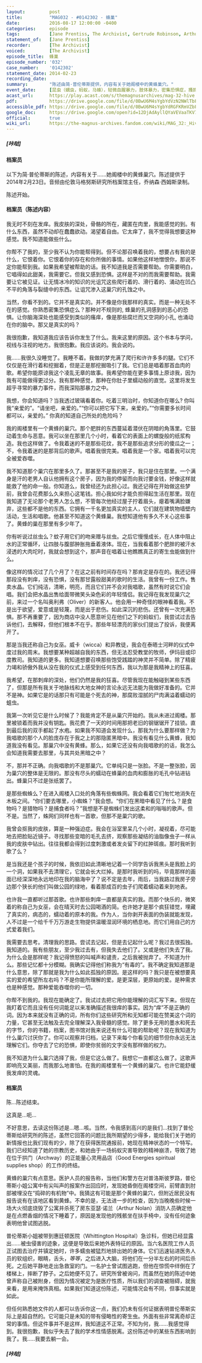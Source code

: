 ```yaml
---
layout:         post
title:          "MAG032 - #0142302 - 蜂巢"
date:           2016-08-17 12:00:00 -0400
categories:     episode
tags:           [Jane Prentiss, The Archivist, Gertrude Robinson, Arthur Nolan, Oliver Banks, Antonio Blake, Whittington Hospital, Good Energies, Prospero Road, Hospitals, Worms, Wasps, Ants, Bugs, Spiders, Witchcraft, Sleep, Books, Paper, Entomophobia, Arachnophobia, Scopophobia, The Corruption, The Web, The Eye]
statement_of:   [Jane Prentiss]
recorder:       [The Archivist]
voiced:         [The Archivist]
episode_title:  蜂巢
episode_number: '032'
case_number:    '0142302'
statement_date: 2014-02-23
recording_date: 
summary:        "陈述由简·普伦蒂斯提供，内容有关于她阁楼中的黄蜂巢穴。"
event_date:     [昆虫（蠕虫，蚂蚁，马蜂），轻微血腥暴力，肢体暴力，密集恐惧症，搔抓症，非正常精神状态，精神不稳定，非现实，不健康的关系，抛弃]
acast_url:      https://play.acast.com/s/themagnusarchives/mag-32-hive
pdf:            https://drive.google.com/file/d/0BwU6M4sYgbYdVzN2NWlTbFRNLVk/
accessible_pdf: https://drive.google.com/file/d/0BwU6M4sYgbYdRGFKRmVZbF9mczQ/
google_doc:     https://drive.google.com/open?id=12DjAdAyllQYaVEVaaTKV7Jn_zgyppbD_2qImePH1_Dk
official:       true
wiki_url:       https://the-magnus-archives.fandom.com/wiki/MAG_32:_Hive
---
```


##### [咔哒]

#### 档案员

以下为简·普伦蒂斯的陈述，内容有关于……她阁楼中的黄蜂巢穴。陈述提供于2014年2月23日。音频由伦敦马格努斯研究所档案馆主任，乔纳森·西姆斯录制。

陈述开始。

#### 档案员（陈述内容）

我无时不刻在发痒。我皮肤的深处，骨骼的所在，藏匿在肉里，我能感觉的到。有什么东西，虽然不动却在蠢蠢欲动。渴望着自由。它太痒了，我不觉得我想要这种感觉。我不知道能做些什么。

你帮不了我的，至少我不认为你能帮得到。但不论那召唤着我的，想要占有我的是什么，它恨着你。它恨着你的存在和你所做的事情。如果他这样地憎恨你，那说不定你能帮到我。如果我希望被帮助的话。我不知道我是否需要帮助。你需要明白，它唱得如此甜美，我需要它。但我又感到恐惧。这样是不对的而我需要帮助。我需要让它被见证。让无情冰冷的知识的光诅咒这些爬行着的、滑行着的、涌动在凹凸不平的角落与裂缝中的东西。让诅咒渗入这巢穴的孔蚀之中。

当然，你看不到的。它并不是真实的。并不像是你我那样的真实。而是一种无处不在的感觉。你熟悉密集恐惧症么？那种对不规则的, 蜂巢的孔洞感到的恶心的恐惧。让你脑海深处也能感受到类似的瘙痒，像是那些腐烂而又空洞的小孔, 也涌动在你的脑中。那又是真实的吗？

我很抱歉，我知道我应该告诉你发生了什么。我来这里的原因。这个书本与学问，视线与注视的地方。我很抱歉。我应该说的。我会说的。

我……我很久没睡觉了。我睡不着。我做的梦充满了爬行和许许多多的腿。它们不仅仅是在滑行着和挖掘着，但是正是那挖掘吸引了我。它们总是唱着那首血肉的歌。希望你能原谅我这个凌乱无章的故事。我希望你能在更多事情上原谅我，因为我有可能做得更过分。我有那种感觉，那种在你肚子里蠕动般的直觉。这里将发生超乎寻常的暴力事件，而我深陷那暴力之中。

我想，你会知道吗？当我透过玻璃看着你。吃着三明治时，你知道你在哪么? 你叫我“亲爱的”。“请坐吧，亲爱的。”“你可以把它写下来，亲爱的。”“你需要多长时间都可以，亲爱的。” 你真的知道自己所处的危险吗？

我的阁楼里有一个黄蜂的巢穴。那个肥胖的东西蔓延着潜伏在阴暗的角落里。它鼓动着生命与恶意。我可以坐在那里几个小时，看着它的表面上的螺旋般的纸浆构造。我也这样做了。令我着迷的不是那些花纹，我不是那些追求分形的傻瓜之一；不，令我着迷的是那背后的歌声。唱着我很完美。唱着我是一个家。唱着我可以完全被爱吞噬。

我不知道那个巢穴在那里多久了。那甚至不是我的房子，我只是住在那里。一个满身是汗的老男人自认他拥有这个房子，因为我的停留而向我讨要金钱，好像这样就能救了他的命一般。你知道么，我曾经还为此担心过。我还记得在开始做这些梦前，我曾会花费那么久来担心这笔钱。担心我如何才能负担得起生活在那里。现在我知道了无论那个老男人怎么想，不管每次他经过屋子拧着眉头，瘪着嘴满脸嫌弃，这些都不是他的东西。它拥有一千名更加真实的主人，它们就在建筑物墙壁内活动，生活和唱歌。他甚至不知道这个黄蜂巢。我想知道他有多久不关心这些事了。黄蜂的巢在那里有多少年了。

你有听说过丝虫么？蚊子用它们的吻来赠与丝虫。之后它慢慢成长，在人体中阻止水的正常循环，让四肢与腹部肿胀拖垂着液体。现在，当我看着那个肥胖的被汗水浸透的大肉坨时，我就会想到这个，那声音在唱着让他瞧瞧真正的寄生虫能做到什么。

像这样的情况过了几个月了？在这之前有时间存在吗？那肯定是存在的。我还记得那段没有刺痒，没有恐惧，没有那甘露般甜美的歌时的生活。我曾有一份工作。售卖水晶。它们纯洁，清晰，明亮，而且它们并不会对我唱歌，虽然有时说它们会唱。我们会把水晶出售给面带微笑头染色彩的年轻情侣。我记得在我发现巢穴之前，来过一个名叫奥利弗（Oliver）的新客人。他会用一种奇怪的眼神看着我。不是出于欲望，爱意或是轻蔑，而是出于悲伤。如此深沉的悲伤。还曾有一次充满恐惧。那不再重要了，因为商店中没人愿意听见在他们之下的蚂蚁们，我尝试过去告诉他们，去解释，但他们根本不在乎。那些年轻漂亮的家伙们提出了投诉，我便离开了。

那是当我还称自己为女巫。威卡（wicca）和异教徒，我会在泰晤士河畔的仪式中度过我的周末。我想要某种超越自我的东西，但无法忍受教堂的牧师，伊玛目或印度教司。我知道的更多。我知道想要召唤那些饱受践踏的神灵并不简单。除了精疲力竭和骄傲外我从没在我的仪式上感受到任何东西，我以为那是我精神上的狂喜。

我希望，在那刺痒的深处，他们仍然是我的狂喜。尽管我现在能触碰到某些东西了，但那是所有我关于地脉线和大地女神的言论永远无法能为我做好准备的。它并不是神。如果它是的话那只有可能是个死去的神，那腐败湿腻的尸肉满溢着蠕动的蛆虫。

我第一次听见它是什么时候了？我能肯定不是从巢穴开始的。我从未进过阁楼。那里被锁着而我并没有钥匙。我花费了一天的时间用那把老旧的钢锯锯开了挂锁。直到最后我的双手都起了水疱。如果我不知道会发现什么，那我为什么要那样做？为我唱歌的那个人的脸庞存在于我之上的那隐匿黑暗中。我没有看见什么黄蜂，我知道我没有看见。那巢穴中没有黄蜂。那么，如果它还没有向我唱歌的的话，我怎么会知道我需要去那里，与其共处黑暗之中？

不，那并不正确。向我唱歌的不是那巢穴。它单纯只是一张脸。不是一整张脸，因为巢穴的整体是无限的。那没有尽头的蠕动在蜂巢的血肉和膨胀的毛孔中钻进钻出。蜂巢只不过是张纸罢了。

是那些蜘蛛么？在进入阁楼入口处的角落有些蜘蛛网。我会看着它们匆忙地消失在木板之间。“你们要去哪里，小蜘蛛？”我会想。“你们在黑暗中看见了什么？是食物吗？是猎物吗？是捕食者吗？”我想是不是蜘蛛们发出这柔和的嗡嗡的歌声。但不是。当然了，蛛网们同样也有一首歌，但那不是巢穴的歌。

我曾会抠我的皮肤，算是一种强迫症。我会在浴室里呆几个小时，凝视着，尽可能地去把脸贴近镜子。寻找那些变暗的毛孔去挤，观察那些凝结的油脂像虫子一样从我的皮肤中钻出。往往我都会得到过度刺激或者发炎留下的红肿斑痕。那时我听到歌了么？

是当我还是个孩子的时候，我依旧如此清晰地记着一个同学告诉我黑头是我脸上的一个洞，如果我不去清理它，它就会长大烂掉。是那时我听到的吗，毕竟那样的画面已经深深地永远地印在我的脑海中了？说不定是去年，雨后，当我路过我房子旁边那个狭长的他们叫做公园的绿地，看着那成百的虫子们爬着蠕动着来到地表。

也许我一直都听过那首歌。也许那些刺痒一直都是真实的我。而那个快乐的，微笑着的称自己为女巫，会在晴天时去公园喝酒的简。也许她才是那个疯狂错觉，埋藏了真实的，病态的，蠕动着的原本的我。作为人，当你剥开表面的伪装就能发现，人不过是一个给千千万万游走生物提供温暖湿润环境的栖息地。而它们用自己的方式爱着我们。

我需要去思考。清理我的思路。尝试去记起，但是去记起什么呢？我过去很孤独。我知道的。我有些朋友，至少我过去有，但我失去他们了。又或是他们失去了我。为什么会是那样呢？我记得愤怒的叫喊声和谴责，之后我被抛弃了。不知道为什么。那些记忆都十分模糊。我确实记得他们称我为“有毒的”。我不确定我知道那是什么意思，除了那就是我为什么如此孤独的原因。是这样的吗？我只是在被想要真实的爱的希望所左右吗？不是你能所理解的爱。是更深层，更原始的爱。是种需求也是种感觉。那种爱能吞噬你的一切。

你帮不到我的。我现在能确定了。我试过去把它用你能理解的词汇写下来。但现在我盯着它而且没有任何词能足以来准确描述我很痒的事实。因为“痒”不是正确的词。因为本来就没有正确的词，所有你们这些研究所和无知都可能在赞美这个词的力量，它甚至无法触及去完全理解深入我骨髓的感觉。除了更多无用的墨水和死去的字节，你的书籍，档案，图书馆对我来说还有什么可能的帮助呢？现在我知道为什么巢穴讨厌你了。你可以观察并归档，记录下来每个你看见的细节但你永远无法理解它们。你夺去了它的恐惧，即使你贫弱的文字没有那样做的权力。

我不知道为什么巢穴选择了我，但是它这么做了。我想它一直都这么做了。这歌声即响亮又美丽，而我那么地害怕。在我的阁楼里有一个黄蜂的巢穴。也许它能舒缓我发痒的灵魂。

#### 档案员

陈…陈述结束。

这真是…呃…

不好意思，去读这份陈述是…嗯…咳。当然，令我感到高兴的是我们…找到了普伦蒂斯给研究所的陈述，虽然它回答的问题比我所期望的少得多，能给我们关于她的新情报也比我们现有的少，除了在获得医院通报前，她现在精神状态的一个特写。我们已经知道了她的宗教历史，和她由于一场蚂蚁灾害导致的精神崩溃，导致了她在位于拱门（Archway）的正能量心灵用品店（Good Energies spiritual supplies shop）的工作的终结。

黄蜂的巢穴有点意思。医护人员的报告称，当他们和警方在对普洛斯彼罗路，普伦蒂斯小姐公寓中有尖叫声的报案作出回应时，发现她昏倒在阁楼空间，前臂直到肘部被埋没在“捣碎的有机物”中。我猜这有可能是那个黄蜂的巢穴，但附近居民没有报告说有在该地区看到黄蜂。不幸的是，无法进一步的检查，因为当晚晚些时候一场大火彻底烧毁了公寓并杀死了房东亚瑟·诺兰（Arthur Nolan）消防人员确定他是在点燃香烟的情况下睡着了，原因是发现他的残骸坐在扶手椅中，没有任何迹象表明他曾试图逃脱。

普伦蒂斯小姐被带到惠廷顿医院（Whittington Hospital）急诊科，但她已经显露出……被虫侵害的迹象，这便是导致后来她外表特征的原因。当六名医院工作人员正试图去治疗并镇定她时，许多蠕虫被猛烈地排出她的身体。它们迅速钻进医务人员的软组织，眼睛，舌头，*等等*，之后进入大脑，将他们在一分半左右的时间后杀死。之后她平静地走出急救室的门。一名护士曾试图逃跑，但他在惊慌中绊倒在了楼梯上，摔断了脖子。之后她便不见了。研究所曾被询问，而虽然在她的陈述中她曾声称自己被附身，但因为情况被定为是医疗性质，所以我们的调查被阻碍，就我来看，是用来掩饰真相。如果我们知道这份陈述，可能情况会有不同，但事实就是如此。

但任何熟悉她文件的人都可以告诉你这一点，我们仍未有任何证据表明普伦蒂斯实际上是超自然的。它可能只是未知的带有侵略性的寄生虫。外面有些非常离奇却正常的事情。但这件事并不是这样，我知道这不正常。不知为何，我……我感觉得到。我很抱歉，我似乎失去了我的学术性情感脱离。这份陈述中的某些东西影响到我了。我…..我要去躺一会。

##### [咔哒]
